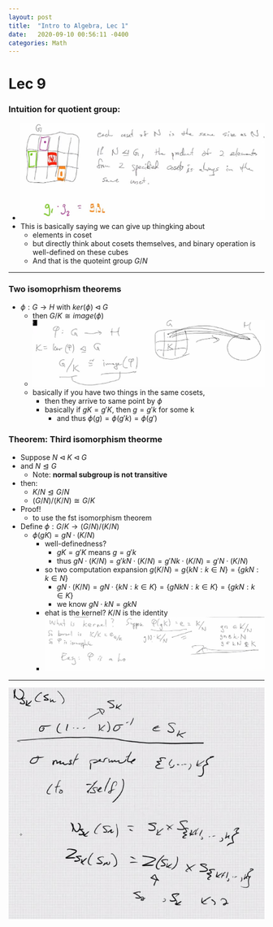 ```yaml
---
layout: post
title:  "Intro to Algebra, Lec 1"
date:   2020-09-10 00:56:11 -0400
categories: Math
---
```

# Lec 9

### Intuition for quotient group:
* ![](../assets/img/2020-10-08-16-16-32.png)
* This is basically saying we can give up thingking about
  * elements in coset
  * but directly think about cosets themselves, and binary operation is well-defined on these cubes
  * And that is the quoteint group $G/N$

***
### Two isomoprhism theorems
* $\phi : G \rightarrow H$ with $ker(\phi) \triangleleft G$
  * then $G / K \cong image(\phi)$
  * ![](../assets/img/2020-10-08-16-25-27.png)
  * basically if you have two things in the same cosets, 
    * then they arrive to same point by $\phi$
    * basically if $gK = g'K$, then $g = g'k$ for some k
      * and thus $\phi(g) = \phi(g'k) = \phi(g')$

### Theorem: Third isomorphism theorme
* Suppose $N \triangleleft K \triangleleft G$
* and $N \trianglelefteq G$
  * Note: **normal subgroup is not transitive**
* then: 
  * $K/N \trianglelefteq G/N$
  * $(G/N) / (K/N) \cong G/K$
* Proof!
  * to use the fst isomorphism theorem
* Define $\phi: G / K \rightarrow (G/N) / (K/N)$
  * $\phi(gK) = gN \cdot (K / N)$
    * well-definedness?
      * $gK = g' K$ means $g = g' k$
      * thus $gN \cdot (K/N) = g'kN\cdot (K/N) = g'Nk\cdot (K/N) = g'N\cdot (K/N)$
    * so two computation expansion $g (K/N) = g\{kN : k \in N\} = \{gkN : k \in N\}$
      * $gN \cdot (K/N) = gN \cdot \{kN : k \in K\} = \{gNkN : k \in K\} = \{gkN: k \in K\}$
      * we know $gN \cdot kN = gkN$
    * ehat is the kernel?  $K/N$ is the identity
    * ![](../assets/img/2020-10-08-16-59-49.png)

***
![](../assets/img/2020-10-13-13-13-33.png)